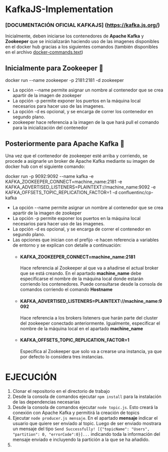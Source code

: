 # KafkaJS-Implementation

### [DOCUMENTACIÓN OFICIAL KAFKAJS] (https://kafka.js.org/)

Inicialmente, deben iniciarse los contenedores de **Apache Kafka** y **Zookeeper** que se inicializarán haciendo uso de las imagenes disponibles en el docker hub gracias a los siguientes comandos (también disponibles en el archivo  [docker-commands.text](https://github.com/JuanJoseBlanco/KafkaJS-Implementation/blob/main/docker-commands.txt))

## Inicialmente para Zookeeper 💂

docker run --name zookeeper -p 2181:2181 -d zookeeper

- La opción --name permite asignar un nombre al contenedor que se crea apartir de la imagen de zookeper
- La opción -p permite exponer los puertos en la máquina local necesarios para hacer uso de las imagenes. 
- La opción -d es opcional, y se encarga de correr los contenedor en segundo plano. 
- zookeeper hace referencia a la imagen de la que hará pull el comando para la inicialización del contenedor

## Posteriormente para Apache Kafka 🦖

Una vez que el contenedor de zookeeper esté arriba y corriendo, se procede a asignarle un broker de Apache Kafka mediante su imagen de docker hub con el siguiente comando: 

docker run -p 9092:9092 --name kafka -e KAFKA_ZOOKEEPER_CONNECT=machine_name:2181 -e KAFKA_ADVERTISED_LISTENERS=PLAINTEXT://machine_name:9092 -e KAFKA_OFFSETS_TOPIC_REPLICATION_FACTOR=1 -d confluentinc/cp-kafka 

- La opción --name permite asignar un nombre al contenedor que se crea apartir de la imagen de zookeper
- La opción -p permite exponer los puertos en la máquina local necesarios para hacer uso de las imagenes. 
- La opción -d es opcional, y se encarga de correr el contenedor en segundo plano. 
- Las opciones que inician con el prefijo -e hacen referencia a variables de entorno y se explican con detalle a continuación: 
    - #### KAFKA_ZOOKEEPER_CONNECT=machine_name:2181
        Hace referencia al Zookeeper al que va a añadirse el actual broker que se está creando. En el apartado **machine_name** debe especificarse el nombre de la máquina local donde estarán corriendo los contenedores. Puede consultarse desde la consola de comandos corriendo el comando **Hostname**
    - #### KAFKA_ADVERTISED_LISTENERS=PLAINTEXT://machine_name:9092
        Hace referencia a los brokers listeners que harán parte del cluster del zookeeper conectado anteriormente. Igualmente, especificar el nombre de la máquina local en el apartado **machine_name**
    - #### KAFKA_OFFSETS_TOPIC_REPLICATION_FACTOR=1
        Específica al Zookeeper que solo va a crearse una instancia, ya que por defecto lo considera tres instancias. 
        

# EJECUCIÓN

1. Clonar el repositorio en el directorio de trabajo
2. Desde la consola de comandos ejecutar 
 `npm install`
 para la instalación de las dependencias necesarias
3. Desde la consola de comandos ejecutar 
    `node topic.js`. 
    Esto creará la conexión con Apache Kafka y permitirá la creación de topics
4. Ejecutar 
        `node producer.js mensaje`.
   En el apartado **mensaje** indicar el usuario que quiere ser enviado al topic. Luego de ser enviado mostrara un mensaje del tipo 
    `Send Successfully! [{"topicName": "Users", "partition": 0, "errorCode":0}]...` 
    indicando toda la información del mensaje enviado e incluyendo la partición a la que se ha añadido. 
5. 
  
